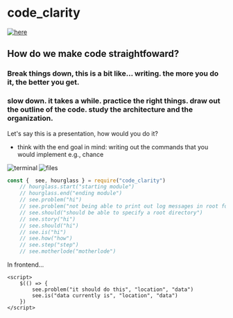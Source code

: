 # code_clarity

[![here](https://github.com/zen-out/zen-out.github.io/blob/master/assets/images/code_clarity.png)](https://github.com/zen-out/zen-out.github.io/blob/master/assets/images/code_clarity.png)
## How do we make code straightfoward?

### Break things down, this is a bit like... writing. the more you do it, the better you get. 

### slow down. it takes a while. practice the right things. draw out the outline of the code. study the architecture and the organization. 

Let's say this is a presentation, how would you do it? 

- think with the end goal in mind: writing out the commands that you would implement 
    e.g., chance


![terminal](https://dl.dropbox.com/s/zl8z7vm0z53ho0b/terminal.png)
![files](https://dl.dropbox.com/s/j3dc9g93e6lecqq/files.png)

```js
const {  see, hourglass } = require("code_clarity")
    // hourglass.start("starting module")
    // hourglass.end("ending module")
    // see.problem("hi")
    // see.problem("not being able to print out log messages in root folder")
    // see.should("should be able to specify a root directory")
    // see.story("hi")
    // see.should("hi")
    // see.is("hi")
    // see.how("how")
    // see.step("step")
    // see.motherlode("motherlode")
```

In frontend... 
 <script src="./node_modules/code_clarity/frontend/index.js"></script>
    <script>
        $(() => {
            see.problem("it should do this", "location", "data")
            see.is("data currently is", "location", "data")
        })
    </script>
